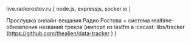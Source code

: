 live.radiorostov.ru
[ node.js, expressjs, socker.io ]

Прослушка онлайн-вещания Радио Ростова + система realtime-обновления названий треков (импорт из lastfm в icecast: libs/tracker  (https://github.com/thealien/data-tracker ) )

